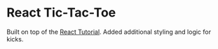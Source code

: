 
# React Tic-Tac-Toe

Built on top of the [React Tutorial](https://reactjs.org/tutorial/tutorial.html). Added additional styling and logic for kicks.

